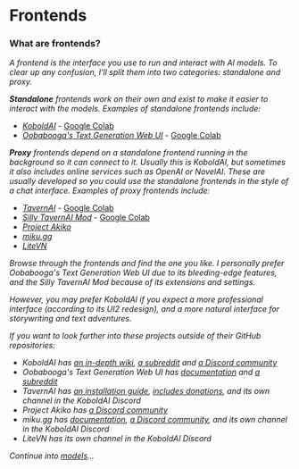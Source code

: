 # Frontends

### What are frontends?

_A frontend is the interface you use to run and interact with AI models. To clear up any confusion, I'll split them into two categories: standalone and proxy._

_**Standalone** frontends work on their own and exist to make it easier to interact with the models. Examples of standalone frontends include:_

- *[KoboldAI](https://github.com/KoboldAI/KoboldAI-Client)* - [Google Colab](https://colab.research.google.com/github/KoboldAI/KoboldAI-Client/blob/main/colab/TPU.ipynb)
- *[Oobabooga's Text Generation Web UI](https://github.com/oobabooga/text-generation-webui)* - [Google Colab](https://colab.research.google.com/github/oobabooga/AI-Notebooks/blob/main/Colab-TextGen-GPU.ipynb)

_**Proxy** frontends depend on a standalone frontend running in the background so it can connect to it. Usually this is KoboldAI, but sometimes it also includes online services such as OpenAI or NovelAI. These are usually developed so you could use the standalone frontends in the style of a chat interface. Examples of proxy frontends include:_

- *[TavernAI](https://github.com/TavernAI/TavernAI)* - [Google Colab](https://colab.research.google.com/github/TavernAI/TavernAI/blob/main/colab/GPU.ipynb)
- *[Silly TavernAI Mod](https://github.com/SillyLossy/TavernAI)* - [Google Colab](https://colab.research.google.com/github/SillyLossy/TavernAI-extras/blob/main/colab/GPU.ipynb)
- *[Project Akiko](https://github.com/Project-Akiko/Project-Akiko)*
- *[miku.gg](https://github.com/miku-gg/miku)*
- *[LiteVN](https://laika-ch.itch.io/laikas-litevn-ui-for-koboldai)*

_Browse through the frontends and find the one you like. I personally prefer Oobabooga's Text Generation Web UI due to its bleeding-edge features, and the Silly TavernAI Mod because of its extensions and settings._

_However, you may prefer KoboldAI if you expect a more professional interface (according to its UI2 redesign), and a more natural interface for storywriting and text adventures._

_If you want to look further into these projects outside of their GitHub repositories:_

- _KoboldAI has [an in-depth wiki](https://github.com/KoboldAI/KoboldAI-Client/wiki), [a subreddit](https://old.reddit.com/r/KoboldAI/) and [a Discord community](https://discord.gg/XuQWadgU9k)_
- _Oobabooga's Text Generation Web UI has [documentation](https://github.com/oobabooga/text-generation-webui/wiki) and [a subreddit](https://old.reddit.com/r/Oobabooga/)_
- _TavernAI has [an installation guide](https://github.com/TavernAI/TavernAI/wiki/How-to-install), [includes donations](https://boosty.to/tavernai), and its own channel in the KoboldAI Discord_
- _Project Akiko has [a Discord community](https://discord.gg/Pdhd7dEqHp)_
- _miku.gg has [documentation](https://docs.miku.gg/), [a Discord community](https://discord.gg/3XPdpUdGgV), and its own channel in the KoboldAI Discord_
- _LiteVN has its own channel in the KoboldAI Discord_

*Continue into [models](models.md)...*
